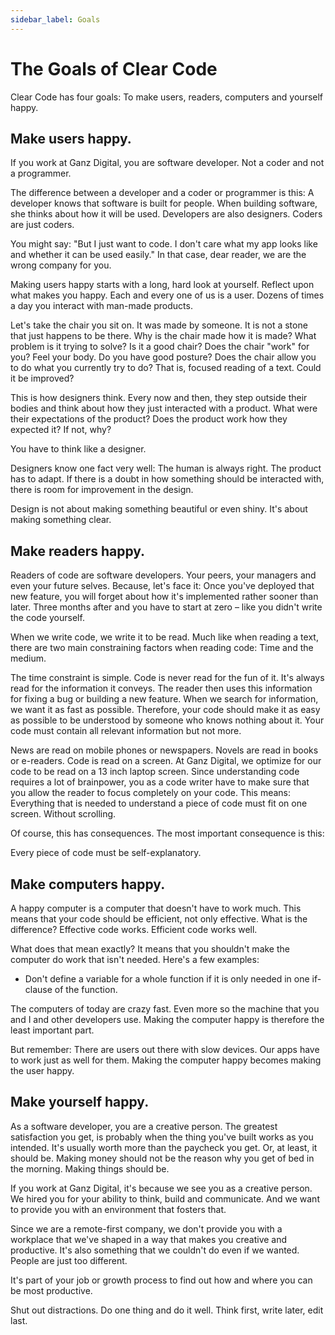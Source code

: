 ```yaml
---
sidebar_label: Goals
---
```


# The Goals of Clear Code

Clear Code has four goals: To make users, readers, computers and yourself happy.

## Make users happy.

If you work at Ganz Digital, you are software developer. Not a coder and not a programmer.

The difference between a developer and a coder or programmer is this: A developer knows that software is built for people. When building software, she thinks about how it will be used. Developers are also designers. Coders are just coders.

You might say: "But I just want to code. I don't care what my app looks like and whether it can be used easily." In that case, dear reader, we are the wrong company for you.

Making users happy starts with a long, hard look at yourself. Reflect upon what makes you happy. Each and every one of us is a user. Dozens of times a day you interact with man-made products.

Let's take the chair you sit on. It was made by someone. It is not a stone that just happens to be there. Why is the chair made how it is made? What problem is it trying to solve? Is it a good chair? Does the chair "work" for you? Feel your body. Do you have good posture? Does the chair allow you to do what you currently try to do? That is, focused reading of a text. Could it be improved?

This is how designers think. Every now and then, they step outside their bodies and think about how they just interacted with a product. What were their expectations of the product? Does the product work how they expected it? If not, why?

You have to think like a designer.

Designers know one fact very well: The human is always right. The product has to adapt. If there is a doubt in how something should be interacted with, there is room for improvement in the design.

Design is not about making something beautiful or even shiny. It's about making something clear.

## Make readers happy.

Readers of code are software developers. Your peers, your managers and even your future selves. Because, let's face it: Once you've deployed that new feature, you will forget about how it's implemented rather sooner than later. Three months after and you have to start at zero – like you didn't write the code yourself.

When we write code, we write it to be read. Much like when reading a text, there are two main constraining factors when reading code: Time and the medium.

The time constraint is simple. Code is never read for the fun of it. It's always read for the information it conveys. The reader then uses this information for fixing a bug or building a new feature. When we search for information, we want it as fast as possible. Therefore, your code should make it as easy as possible to be understood by someone who knows nothing about it. Your code must contain all relevant information but not more.

News are read on mobile phones or newspapers. Novels are read in books or e-readers. Code is read on a screen. At Ganz Digital, we optimize for our code to be read on a 13 inch laptop screen. Since understanding code requires a lot of brainpower, you as a code writer have to make sure that you allow the reader to focus completely on your code. This means: Everything that is needed to understand a piece of code must fit on one screen. Without scrolling.

Of course, this has consequences. The most important consequence is this:

Every piece of code must be self-explanatory.

## Make computers happy.

A happy computer is a computer that doesn't have to work much. This means that your code should be efficient, not only effective. What is the difference? Effective code works. Efficient code works well.

What does that mean exactly? It means that you shouldn't make the computer do work that isn't needed. Here's a few examples:

- Don't define a variable for a whole function if it is only needed in one if-clause of the function.

The computers of today are crazy fast. Even more so the machine that you and I and other developers use. Making the computer happy is therefore the least important part.

But remember: There are users out there with slow devices. Our apps have to work just as well for them. Making the computer happy becomes making the user happy.

## Make yourself happy.

As a software developer, you are a creative person. The greatest satisfaction you get, is probably when the thing you've built works as you intended. It's usually worth more than the paycheck you get. Or, at least, it should be. Making money should not be the reason why you get of bed in the morning. Making things should be.

If you work at Ganz Digital, it's because we see you as a creative person. We hired you for your ability to think, build and communicate. And we want to provide you with an environment that fosters that.

Since we are a remote-first company, we don't provide you with a workplace that we've shaped in a way that makes you creative and productive. It's also something that we couldn't do even if we wanted. People are just too different.

It's part of your job or growth process to find out how and where you can be most productive.

Shut out distractions.
Do one thing and do it well.
Think first, write later, edit last.
